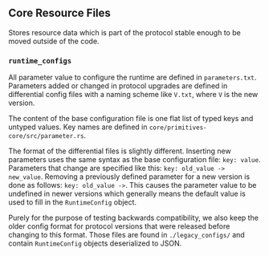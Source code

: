 ## Core Resource Files

Stores resource data which is part of the protocol stable enough to be moved outside of the code.

### `runtime_configs`

All parameter value to configure the runtime are defined in `parameters.txt`.
Parameters added or changed in protocol upgrades are defined in differential
config files with a naming scheme like `V.txt`, where `V` is the new version.

The content of the base configuration file is one flat list of typed keys and
untyped values. Key names are defined in
`core/primitives-core/src/parameter.rs`.

The format of the differential files is slightly different. Inserting new
parameters uses the same syntax as the base configuration file: `key: value`.
Parameters that change are specified like this: `key: old_value -> new_value`.
Removing a previously defined parameter for a new version is done as follows: 
`key: old_value ->`. This causes the parameter value to be undefined in newer
versions which generally means the default value is used to fill in the
`RuntimeConfig` object.

Purely for the purpose of testing backwards compatibility, we also keep the
older config format for protocol versions that were released before changing to
this format. Those files are found in `./legacy_configs/` and contain
`RuntimeConfig` objects deserialized to JSON.
